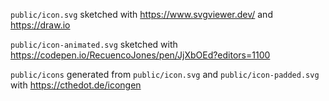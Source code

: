 `public/icon.svg` sketched with https://www.svgviewer.dev/ and https://draw.io

`public/icon-animated.svg` sketched with https://codepen.io/RecuencoJones/pen/JjXbOEd?editors=1100

`public/icons` generated from `public/icon.svg` and `public/icon-padded.svg` with https://cthedot.de/icongen
